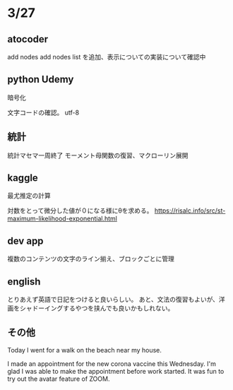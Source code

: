 # 3/27

## atocoder
add nodes
add nodes list
を追加、表示についての実装について確認中

## python Udemy
暗号化

文字コードの確認。
utf-8

## 統計
統計マセマ一周終了
モーメント母関数の復習、マクローリン展開

## kaggle
最尤推定の計算

対数をとって微分した値が０になる様にθを求める。
https://risalc.info/src/st-maximum-likelihood-exponential.html

## dev app
複数のコンテンツの文字のライン揃え、ブロックごとに管理

## english
とりあえず英語で日記をつけると良いらしい。
あと、文法の復習もよいが、洋画をシャドーイングするやつを挟んでも良いかもしれない。

## その他

Today I went for a walk on the beach near my house.

I made an appointment for the new corona vaccine this Wednesday.
I'm glad I was able to make the appointment before work started.
It was fun to try out the avatar feature of ZOOM.




